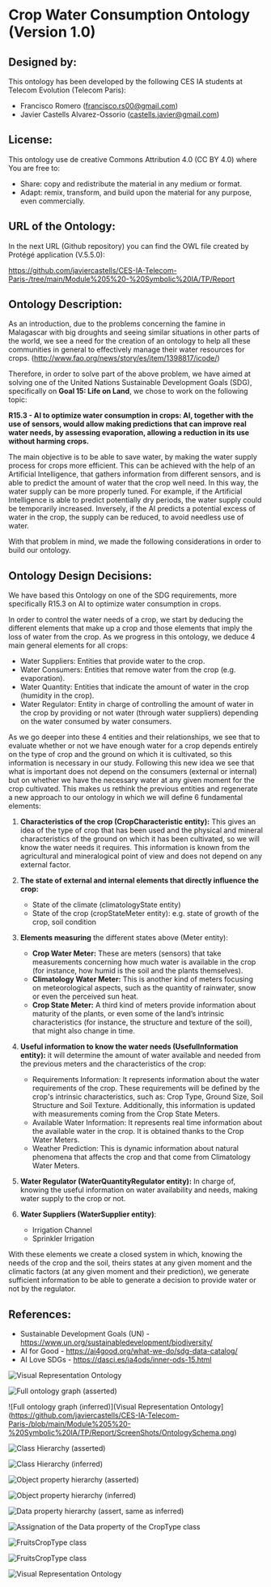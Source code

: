 # Crop Water Consumption Ontology (Version 1.0)

Designed by:
------------

This ontology has been developed by the following CES IA students at Telecom Evolution (Telecom Paris):

-	Francisco Romero (francisco.rs00@gmail.com)
-	Javier Castells Alvarez-Ossorio (castells.javier@gmail.com)


License:
--------
This ontology use de creative Commons Attribution 4.0 (CC BY 4.0) where You are free to:

  - Share: copy and redistribute the material in any medium or format.
  - Adapt: remix, transform, and build upon the material for any purpose, even commercially.

URL of the Ontology:
--------------------
In the next URL (Github repository) you can find the OWL file created by Protégé application (V.5.5.0):

https://github.com/javiercastells/CES-IA-Telecom-Paris-/tree/main/Module%205%20-%20Symbolic%20IA/TP/Report



Ontology Description:
---------------------
As an introduction, due to the problems concerning the famine in Malagascar with big droughts and seeing similar situations in other parts of the world, we see a need for the creation of an ontology to help all these communities in general to effectively manage their water resources for crops. (http://www.fao.org/news/story/es/item/1398817/icode/)

Therefore, in order to solve part of the above problem, we have aimed at solving one of the United Nations Sustainable Development Goals (SDG), specifically on __Goal 15: Life on Land__, we chose to work on the following topic:

__R15.3 - AI to optimize water consumption in crops: AI, together with the use of sensors, would allow making predictions that can improve real water needs, by assessing evaporation, allowing a reduction in its use without harming crops.__

The main objective is to be able to save water, by making the water supply process for crops more efficient. This can be achieved with the help of an Artificial Intelligence, that gathers information from different sensors, and is able to predict the amount of water that the crop well need. In this way, the water supply can be more properly tuned. For example, if the Artificial Intelligence is able to predict potentially dry periods, the water supply could be temporarily increased. Inversely, if the AI predicts a potential excess of water in the crop, the supply can be reduced, to avoid needless use of water. 

With that problem in mind, we made the following considerations in order to build our ontology.


Ontology Design Decisions:
--------------------------
We have based this Ontology on one of the SDG requirements, more specifically R15.3 on AI to optimize water consumption in crops.

In order to control the water needs of a crop, we start by deducing the different elements that make up a crop and those elements that imply the loss of water from the crop. As we progress in this ontology, we deduce 4 main general elements for all crops:
  -	Water Suppliers: Entities that provide water to the crop.
  -	Water Consumers: Entities that remove water from the crop (e.g. evaporation).
  -	Water Quantity: Entities that indicate the amount of water in the crop (humidity in the crop).
  -	Water Regulator: Entity in charge of controlling the amount of water in the crop by providing or not water (through water suppliers) depending on the water consumed by         water consumers.

As we go deeper into these 4 entities and their relationships, we see that to evaluate whether or not we have enough water for a crop depends entirely on the type of crop and the ground on which it is cultivated, so this information is necessary in our study. Following this new idea we see that what is important does not depend on the consumers (external or internal) but on whether we have the necessary water at any given moment for the crop cultivated. This makes us rethink the previous entities and regenerate a new approach to our ontology in which we will define 6 fundamental elements:
1.	__Characteristics of the crop (CropCharacteristic entity):__ This gives an idea of the type of crop that has been used and the physical and mineral characteristics of the           ground on which it has been cultivated, so we will know the water needs it requires. This information is known from the agricultural and mineralogical point of view and         does not depend on any external factor.
2.	__The state of external and internal elements that directly influence the crop:__
      * State of the climate (climatologyState entity)
      * State of the crop (cropStateMeter entity): e.g. state of growth of the crop, soil condition

3.	__Elements measuring__ the different states above (Meter entity):
      * __Crop Water Meter:__ These are meters (sensors) that take measurements concerning how much water is available in the crop (for instance, how humid is the soil and the plants themselves).  
      * __Climatology Water Meter:__ This is another kind of meters focusing on meteorological aspects, such as the quantity of rainwater, snow or even the perceived sun heat. 
      * __Crop State Meter:__  A third kind of meters provide information about maturity of the plants, or even some of the land’s intrinsic characteristics (for instance, the structure and texture of the soil), that might also change in time.

4.	__Useful information to know the water needs (UsefulInformation entity):__ it will determine the amount of water available and needed from the previous meters and the               characteristics of the crop:
    *	Requirements Information: It represents information about the water requirements of the crop. These requirements will be defined by the crop's intrinsic characteristics,       such as: Crop Type, Ground Size, Soil Structure and Soil Texture. Additionally, this information is updated with measurements coming from the Crop State Meters. 
    *	Available Water Information: It represents real time information about the available water in the crop. It is obtained thanks to the Crop Water Meters.
    *	Weather Prediction: This is dynamic information about natural phenomena that affects the crop and that come from Climatology Water Meters.
5.	__Water Regulator (WaterQuantityRegulator entity):__ In charge of, knowing the useful information on water availability and needs, making water supply to the crop or not.


6.	__Water Suppliers (WaterSupplier entity)__:
    *	Irrigation Channel
    *	Sprinkler Irrigation


With these elements we create a closed system in which, knowing the needs of the crop and the soil, theirs states at any given moment and the climatic factors (at any given moment and their prediction), we generate sufficient information to be able to generate a decision to provide water or not by the regulator.


References:
-----------
 - Sustainable Development Goals (UN) - https://www.un.org/sustainabledevelopment/biodiversity/
 - AI for Good - https://ai4good.org/what-we-do/sdg-data-catalog/
 - AI Love SDGs - https://dasci.es/ia4ods/inner-ods-15.html 



![Visual Representation Ontology](https://github.com/javiercastells/CES-IA-Telecom-Paris-/blob/main/Module%205%20-%20Symbolic%20IA/TP/Report/ScreenShots/OntologySchema.png)

![Full ontology graph (asserted)](https://github.com/javiercastells/CES-IA-Telecom-Paris-/blob/main/Module%205%20-%20Symbolic%20IA/TP/Report/ScreenShots/OntologySchema.png)

![Full ontology graph (inferred)](Visual Representation Ontology](https://github.com/javiercastells/CES-IA-Telecom-Paris-/blob/main/Module%205%20-%20Symbolic%20IA/TP/Report/ScreenShots/OntologySchema.png)

![Class Hierarchy (asserted)](https://github.com/javiercastells/CES-IA-Telecom-Paris-/blob/main/Module%205%20-%20Symbolic%20IA/TP/Report/ScreenShots/OntologySchema.png)

![Class Hierarchy (inferred)](https://github.com/javiercastells/CES-IA-Telecom-Paris-/blob/main/Module%205%20-%20Symbolic%20IA/TP/Report/ScreenShots/OntologySchema.png)

![Object property hierarchy (asserted)](https://github.com/javiercastells/CES-IA-Telecom-Paris-/blob/main/Module%205%20-%20Symbolic%20IA/TP/Report/ScreenShots/OntologySchema.png)

![Object property hierarchy (inferred) ](https://github.com/javiercastells/CES-IA-Telecom-Paris-/blob/main/Module%205%20-%20Symbolic%20IA/TP/Report/ScreenShots/OntologySchema.png)

![Data property hierarchy (assert, same as inferred)](https://github.com/javiercastells/CES-IA-Telecom-Paris-/blob/main/Module%205%20-%20Symbolic%20IA/TP/Report/ScreenShots/OntologySchema.png)

![Assignation of the Data property of the CropType class](https://github.com/javiercastells/CES-IA-Telecom-Paris-/blob/main/Module%205%20-%20Symbolic%20IA/TP/Report/ScreenShots/OntologySchema.png)

![FruitsCropType class](https://github.com/javiercastells/CES-IA-Telecom-Paris-/blob/main/Module%205%20-%20Symbolic%20IA/TP/Report/ScreenShots/OntologySchema.png)

![FruitsCropType class](https://github.com/javiercastells/CES-IA-Telecom-Paris-/blob/main/Module%205%20-%20Symbolic%20IA/TP/Report/ScreenShots/OntologySchema.png)

![Visual Representation Ontology](https://github.com/javiercastells/CES-IA-Telecom-Paris-/blob/main/Module%205%20-%20Symbolic%20IA/TP/Report/ScreenShots/OntologySchema.png)





